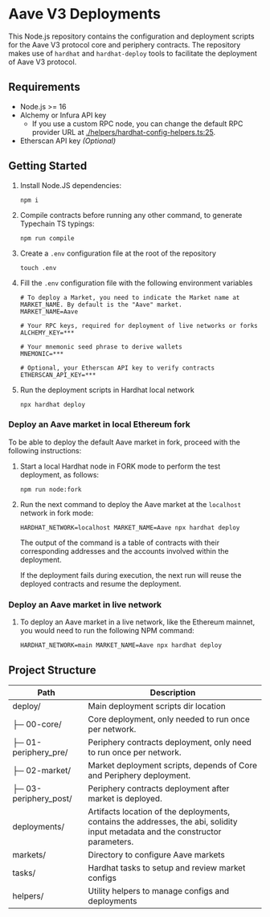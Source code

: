 # Aave V3 Deployments

This Node.js repository contains the configuration and deployment scripts for the Aave V3 protocol core and periphery contracts. The repository makes use of `hardhat` and `hardhat-deploy` tools to facilitate the deployment of Aave V3 protocol.

## Requirements

- Node.js >= 16
- Alchemy or Infura API key
  - If you use a custom RPC node, you can change the default RPC provider URL at [./helpers/hardhat-config-helpers.ts:25](./helpers/hardhat-config-helpers.ts).
- Etherscan API key _(Optional)_

## Getting Started

1. Install Node.JS dependencies:

   ```
   npm i
   ```

2. Compile contracts before running any other command, to generate Typechain TS typings:

   ```
   npm run compile
   ```

3. Create a `.env` configuration file at the root of the repository

   ```
   touch .env
   ```

4. Fill the `.env` configuration file with the following environment variables

   ```
   # To deploy a Market, you need to indicate the Market name at MARKET_NAME. By default is the "Aave" market.
   MARKET_NAME=Aave

   # Your RPC keys, required for deployment of live networks or forks
   ALCHEMY_KEY=***

   # Your mnemonic seed phrase to derive wallets
   MNEMONIC=***

   # Optional, your Etherscan API key to verify contracts
   ETHERSCAN_API_KEY=***
   ```

5. Run the deployment scripts in Hardhat local network
   ```
   npx hardhat deploy
   ```

### Deploy an Aave market in local Ethereum fork

To be able to deploy the default Aave market in fork, proceed with the following instructions:

1. Start a local Hardhat node in FORK mode to perform the test deployment, as follows:

   ```
   npm run node:fork
   ```

2. Run the next command to deploy the Aave market at the `localhost` network in fork mode:

   ```
   HARDHAT_NETWORK=localhost MARKET_NAME=Aave npx hardhat deploy
   ```

   The output of the command is a table of contracts with their corresponding addresses and the accounts involved within the deployment.

   If the deployment fails during execution, the next run will reuse the deployed contracts and resume the deployment.

### Deploy an Aave market in live network

1. To deploy an Aave market in a live network, like the Ethereum mainnet, you would need to run the following NPM command:

   ```
   HARDHAT_NETWORK=main MARKET_NAME=Aave npx hardhat deploy
   ```

## Project Structure

| Path                  | Description                                                                                                                     |
| --------------------- | ------------------------------------------------------------------------------------------------------------------------------- |
| deploy/               | Main deployment scripts dir location                                                                                            |
| ├─ 00-core/           | Core deployment, only needed to run once per network.                                                                           |
| ├─ 01-periphery_pre/  | Periphery contracts deployment, only need to run once per network.                                                              |
| ├─ 02-market/         | Market deployment scripts, depends of Core and Periphery deployment.                                                            |
| ├─ 03-periphery_post/ | Periphery contracts deployment after market is deployed.                                                                        |
| deployments/          | Artifacts location of the deployments, contains the addresses, the abi, solidity input metadata and the constructor parameters. |
| markets/              | Directory to configure Aave markets                                                                                             |
| tasks/                | Hardhat tasks to setup and review market configs                                                                                |
| helpers/              | Utility helpers to manage configs and deployments                                                                               |
